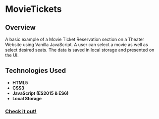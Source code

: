 # MovieTickets

## Overview
A basic example of a Movie Ticket Reservation section on a Theater Website using Vanilla JavaScript. A user can select a movie as well as select desired seats. The data is saved in local storage and presented on the UI.

## Technologies Used
* **HTML5**
* **CSS3**
* **JavaScript (ES2015 & ES6)**
* **Local Storage**

### [Check it out!](https://pedantic-saha-64968b.netlify.app/)